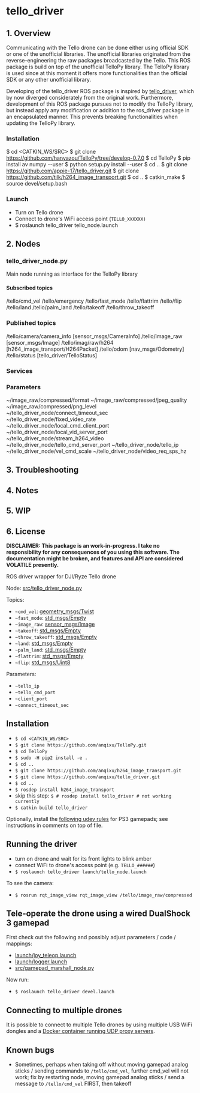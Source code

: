 # tello_driver

## 1. Overview
Communicating with the Tello drone can be done either using official SDK or one of the unofficial libraries. The unofficial libraries originated from the reverse-engineering the raw packages broadcasted by the Tello. This ROS package is build on top of the unofficial TelloPy library. The TelloPy library is used since at this moment it offers more functionalities than the official SDK or any other unofficial library. 

Developing of the tello_driver ROS package is inspired by [tello_driver](https://github.com/anqixu/tello_driver), which by now diverged considerately from the original work. Furthermore, development of this ROS package pursues not to modify the TelloPy library, but instead apply any modification or addition to the ros_driver package in an encapsulated manner. This prevents breaking functionalities when updating the TelloPy library.

### Installation
$ cd <CATKIN_WS/SRC>
$ git clone https://github.com/hanyazou/TelloPy/tree/develop-0.7.0
$ cd TelloPy
$ pip install av numpy --user
$ python setup.py install --user
$ cd ..
$ git clone https://github.com/appie-17/tello_driver.git
$ git clone https://github.com/tilk/h264_image_transport.git
$ cd ..
$ catkin_make
$ source devel/setup.bash

### Launch

* Turn on Tello drone
* Connect to drone's WiFi access point (```TELLO_XXXXXX)```
* $ roslaunch tello_driver tello_node.launch


## 2. Nodes

### tello_driver_node.py
Main node running as interface for the TelloPy library

#### Subscribed topics
/tello/cmd_vel
/tello/emergency
/tello/fast_mode
/tello/flattrim
/tello/flip
/tello/land
/tello/palm_land
/tello/takeoff
/tello/throw_takeoff

### Published topics
/tello/camera/camera_info [sensor_msgs/CameraInfo]
/tello/image_raw [sensor_msgs/Image]
/tello/imag/raw/h264 [h264_image_transport/H264Packet]
/tello/odom [nav_msgs/Odometry]
/tello/status [tello_driver/TelloStatus]

### Services

### Parameters
~/image_raw/compressed/format
~/image_raw/compressed/jpeg_quality
~/image_raw/compressed/png_level
~/tello_driver_node/connect_timeout_sec
~/tello_driver_node/fixed_video_rate
~/tello_driver_node/local_cmd_client_port
~/tello_driver_node/local_vid_server_port
~/tello_driver_node/stream_h264_video
~/tello_driver_node/tello_cmd_server_port
~/tello_driver_node/tello_ip
~/tello_driver_node/vel_cmd_scale
~/tello_driver_node/video_req_sps_hz


## 3. Troubleshooting

## 4. Notes

## 5. WIP

## 6. License

**DISCLAIMER: This package is an work-in-progress. I take no responsibility for any consequences of you using this software. The documentation might be broken, and features and API are considered VOLATILE presently.**

ROS driver wrapper for DJI/Ryze Tello drone

Node: [src/tello_driver_node.py](src/tello_driver_node.py)

Topics:
* `~cmd_vel`: [geometry_msgs/Twist](http://docs.ros.org/api/geometry_msgs/html/msg/Twist.html)
* `~fast_mode`: [std_msgs/Empty](http://docs.ros.org/api/std_msgs/html/msg/Empty.html)
* `~image_raw`: [sensor_msgs/Image](http://docs.ros.org/api/sensor_msgs/html/msg/Image.html)
* `~takeoff`: [std_msgs/Empty](http://docs.ros.org/api/std_msgs/html/msg/Empty.html)
* `~throw_takeoff`: [std_msgs/Empty](http://docs.ros.org/api/std_msgs/html/msg/Empty.html)
* `~land`: [std_msgs/Empty](http://docs.ros.org/api/std_msgs/html/msg/Empty.html)
* `~palm_land`: [std_msgs/Empty](http://docs.ros.org/api/std_msgs/html/msg/Empty.html)
* `~flattrim`: [std_msgs/Empty](http://docs.ros.org/api/std_msgs/html/msg/Empty.html)
* `~flip`: [std_msgs/Uint8](http://docs.ros.org/api/std_msgs/html/msg/UInt8.html)

Parameters:
* `~tello_ip`
* `~tello_cmd_port`
* `~client_port`
* `~connect_timeout_sec`

## Installation
* `$ cd <CATKIN_WS/SRC>`
* `$ git clone https://github.com/anqixu/TelloPy.git`
* `$ cd TelloPy`
* `$ sudo -H pip2 install -e .`
* `$ cd ..`
* `$ git clone https://github.com/anqixu/h264_image_transport.git`
* `$ git clone https://github.com/anqixu/tello_driver.git`
* `$ cd ..`
* `$ rosdep install h264_image_transport`
* skip this step: `$ # rosdep install tello_driver # not working currently`
* `$ catkin build tello_driver`

Optionally, install the [following udev rules](https://github.com/anqixu/sixad_rumble/blob/master/misc/10-gamepads.rules) for PS3 gamepads; see instructions in comments on top of file.

## Running the driver

* turn on drone and wait for its front lights to blink amber
* connect WiFi to drone's access point (e.g. `TELLO_######`)
* `$ roslaunch tello_driver launch/tello_node.launch`

To see the camera:
* `$ rosrun rqt_image_view rqt_image_view /tello/image_raw/compressed`

## Tele-operate the drone using a wired DualShock 3 gamepad

First check out the following and possibly adjust parameters / code / mappings:
* [launch/joy_teleop.launch](launch/joy_teleop.launch)
* [launch/logger.launch](launch/logger.launch)
* [src/gamepad_marshall_node.py](src/gamepad_marshall_node.py)

Now run:
* `$ roslaunch tello_driver devel.launch`

## Connecting to multiple drones

It is possible to connect to multiple Tello drones by using multiple USB WiFi dongles and a [Docker container running UDP proxy servers](wifi_docker_proxy).

## Known bugs
* Sometimes, perhaps when taking off without moving gamepad analog sticks / sending commands to `/tello/cmd_vel`, further cmd_vel will not work; fix by restarting node, moving gamepad analog sticks / send a message to `/tello/cmd_vel` FIRST, then takeoff
